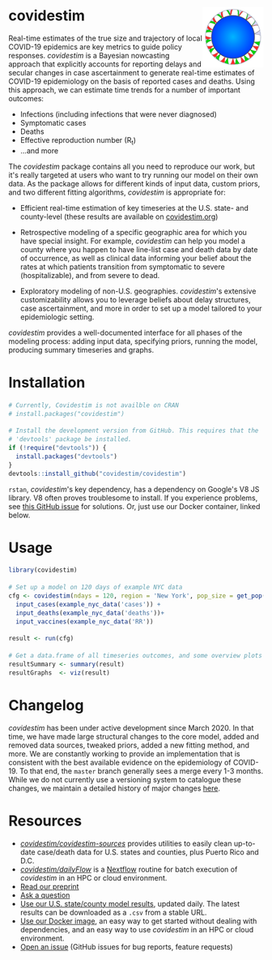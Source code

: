 # covidestim <img src="man/figures/logo.png" width="120" align="right" />

Real-time estimates of the true size and trajectory of local COVID-19 epidemics
are key metrics to guide policy responses. *covidestim* is a Bayesian
nowcasting approach that explicitly accounts for reporting delays and secular
changes in case ascertainment to generate real-time estimates of COVID-19
epidemiology on the basis of reported cases and deaths. Using this approach, we
can estimate time trends for a number of important outcomes:

- Infections (including infections that were never diagnosed)
- Symptomatic cases 
- Deaths
- Effective reproduction number (R<sub>t</sub>)
- ...and more

The *covidestim* package contains all you need to reproduce our work, but it's
really targeted at users who want to try running our model on their own data.
As the package allows for different kinds of input data, custom priors, and two
different fitting algorithms, *covidestim* is appropriate for:

- Efficient real-time estimation of key timeseries at the U.S. state- and county-level
  (these results are available on [covidestim.org](https://covidestim.org))

- Retrospective modeling of a specific geographic area for which you have
  special insight. For example, *covidestim* can help you model a county where
  you happen to have line-list case and death data by date of occurrence, as
  well as clinical data informing your belief about the rates at which patients
  transition from symptomatic to severe (hospitalizable), and from severe to
  dead.

- Exploratory modeling of non-U.S. geographies. *covidestim*'s extensive
  customizability allows you to leverage beliefs about delay structures, case
  ascertainment, and more in order to set up a model tailored to your
  epidemiologic setting.

*covidestim* provides a well-documented interface for all phases of the modeling
process: adding input data, specifying priors, running the model, producing 
summary timeseries and graphs.

# Installation

```r
# Currently, Covidestim is not availble on CRAN
# install.packages("covidestim")

# Install the development version from GitHub. This requires that the
# 'devtools' package be installed.
if (!require("devtools")) {
  install.packages("devtools")
}
devtools::install_github("covidestim/covidestim")
```

`rstan`, *covidestim*'s key dependency, has a dependency on Google's V8 JS
library. V8 often proves troublesome to install. If you experience problems,
see [this GitHub issue](https://github.com/stan-dev/rstan/issues/831) for
solutions. Or, just use our Docker container, linked below.

# Usage

```r
library(covidestim)

# Set up a model on 120 days of example NYC data
cfg <- covidestim(ndays = 120, region = 'New York', pop_size = get_pop('New York')) +
  input_cases(example_nyc_data('cases')) +
  input_deaths(example_nyc_data('deaths'))+
  input_vaccines(example_nyc_data('RR'))

result <- run(cfg)

# Get a data.frame of all timeseries outcomes, and some overview plots
resultSummary <- summary(result)
resultGraphs  <- viz(result)
```

# Changelog

_covidestim_ has been under active development since March 2020. In that time,
we have made large structural changes to the core model, added and removed data
sources, tweaked priors, added a new fitting method, and more. We are
constantly working to provide an implementation that is consistent with
the best available evidence on the epidemiology of COVID-19. To that end, the
`master` branch generally sees a merge every 1-3 months. While we do not
currently use a versioning system to catalogue these changes, we maintain a
detailed history of major changes [here](https://www.covidestim.org/updates.pdf).

# Resources

* _[covidestim/covidestim-sources](https://github.com/covidestim/covidestim-sources)_
  provides utilities to easily clean up-to-date case/death data for U.S. states
  and counties, plus Puerto Rico and D.C.
* _[covidestim/dailyFlow](https://github.com/covidestim/dailyFlow)_ is a
  [Nextflow](https://nextflow.io/) routine for batch execution of _covidestim_
  in an HPC or cloud environment.
* [Read our preprint](https://www.medrxiv.org/content/10.1101/2020.06.17.20133983v1)
* [Ask a question](mailto:marcus.russi@yale.edu?subject=covidestim)
* [Use our U.S. state/county model results](https://covidestim.org), updated
  daily. The latest results can be downloaded as a `.csv` from a stable URL.
* [Use our Docker image](https://hub.docker.com/repository/registry-1.docker.io/covidestim/covidestim),
  an easy way to get started without dealing with dependencies, and an easy way
  to use *covidestim* in an HPC or cloud environment.
* [Open an issue](https://github.com/covidestim/covidestim/issues) (GitHub
  issues for bug reports, feature requests)
